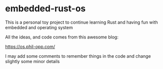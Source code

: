 # embedded-rust-os

This is a personal toy project to continue learning Rust and having fun with embedded and operating system

All the ideas, and code comes from this awesome blog:

https://os.phil-opp.com/

I may add some comments to remember things in the code and change slightly some minor details